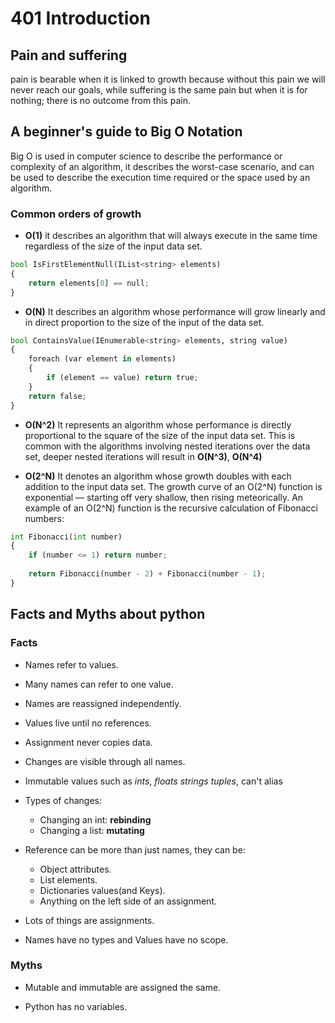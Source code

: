 # 401 Introduction

## Pain and suffering

pain is bearable when it is linked to growth because without this pain we will never reach our goals, while suffering is the same pain but when it is for nothing; there is no outcome from this pain.

## A beginner's guide to Big O Notation

Big O is used in computer science to describe the performance or complexity of an algorithm, it describes the worst-case scenario, and can be used to describe the execution time required or the space used by an algorithm.

### Common orders of growth

* **O(1)**
it describes an algorithm that will always execute in the same time regardless of the size of the input data set.

```python
bool IsFirstElementNull(IList<string> elements)
{
    return elements[0] == null;
}
```

* **O(N)**
It describes an algorithm whose performance will grow linearly and in direct proportion to the size of the input of the data set. 

```python
bool ContainsValue(IEnumerable<string> elements, string value)
{
    foreach (var element in elements)
    {
        if (element == value) return true; 
    }     
    return false; 
}
```

* **O(N^2)**
It represents an algorithm whose performance is directly proportional to the square of the size of the input data set. This is common with the algorithms involving nested iterations over the data set, deeper nested iterations will result in **O(N^3)**, **O(N^4)**

* **O(2^N)**
It denotes an algorithm whose growth doubles with each addition to the input data set. The growth curve of an O(2^N) function is exponential — starting off very shallow, then rising meteorically. An example of an O(2^N) function is the recursive calculation of Fibonacci numbers:

```python
int Fibonacci(int number)
{
    if (number <= 1) return number;
       
    return Fibonacci(number - 2) + Fibonacci(number - 1); 
}
```

## Facts and Myths about python

### Facts

* Names refer to values.

* Many names can refer to one value.

* Names are reassigned independently.

* Values live until no references.

* Assignment never copies data.

* Changes are visible through all names.

* Immutable values such as *ints*, *floats* *strings* *tuples*, can't alias

* Types of changes:
    * Changing an int: **rebinding**
    * Changing a list: **mutating**

* Reference can be more than just names, they can be:
    * Object attributes.
    * List elements.
    * Dictionaries values(and Keys).
    * Anything on the left side of an assignment.

* Lots of things are assignments.

* Names have no types and Values have no scope.

### Myths

* Mutable and immutable are assigned the same.

* Python has no variables.
